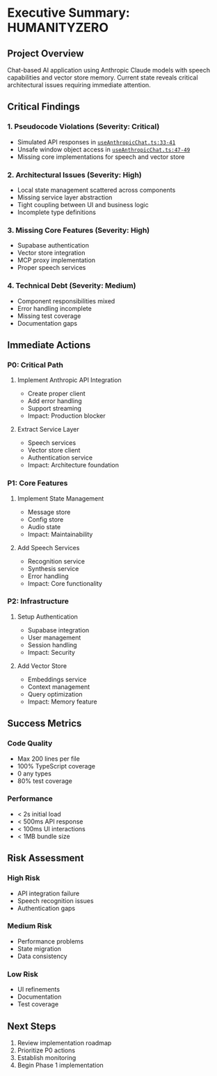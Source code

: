 # Executive Summary: HUMANITYZERO

## Project Overview
Chat-based AI application using Anthropic Claude models with speech capabilities and vector store memory. Current state reveals critical architectural issues requiring immediate attention.

## Critical Findings

### 1. Pseudocode Violations (Severity: Critical)
- Simulated API responses in [`useAnthropicChat.ts:33-41`](src/hooks/useAnthropicChat.ts:33)
- Unsafe window object access in [`useAnthropicChat.ts:47-49`](src/hooks/useAnthropicChat.ts:47)
- Missing core implementations for speech and vector store

### 2. Architectural Issues (Severity: High)
- Local state management scattered across components
- Missing service layer abstraction
- Tight coupling between UI and business logic
- Incomplete type definitions

### 3. Missing Core Features (Severity: High)
- Supabase authentication
- Vector store integration
- MCP proxy implementation
- Proper speech services

### 4. Technical Debt (Severity: Medium)
- Component responsibilities mixed
- Error handling incomplete
- Missing test coverage
- Documentation gaps

## Immediate Actions

### P0: Critical Path
1. Implement Anthropic API Integration
   - Create proper client
   - Add error handling
   - Support streaming
   - Impact: Production blocker

2. Extract Service Layer
   - Speech services
   - Vector store client
   - Authentication service
   - Impact: Architecture foundation

### P1: Core Features
1. Implement State Management
   - Message store
   - Config store
   - Audio state
   - Impact: Maintainability

2. Add Speech Services
   - Recognition service
   - Synthesis service
   - Error handling
   - Impact: Core functionality

### P2: Infrastructure
1. Setup Authentication
   - Supabase integration
   - User management
   - Session handling
   - Impact: Security

2. Add Vector Store
   - Embeddings service
   - Context management
   - Query optimization
   - Impact: Memory feature

## Success Metrics

### Code Quality
- Max 200 lines per file
- 100% TypeScript coverage
- 0 any types
- 80% test coverage

### Performance
- < 2s initial load
- < 500ms API response
- < 100ms UI interactions
- < 1MB bundle size

## Risk Assessment

### High Risk
- API integration failure
- Speech recognition issues
- Authentication gaps

### Medium Risk
- Performance problems
- State migration
- Data consistency

### Low Risk
- UI refinements
- Documentation
- Test coverage

## Next Steps
1. Review implementation roadmap
2. Prioritize P0 actions
3. Establish monitoring
4. Begin Phase 1 implementation